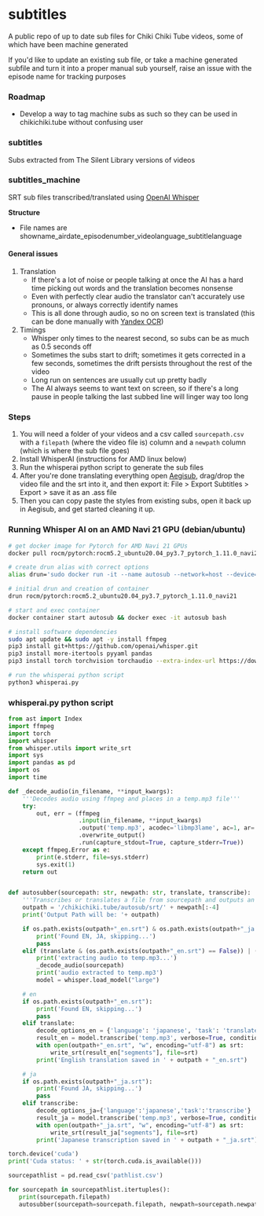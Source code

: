 # subtitles

A public repo of up to date sub files for Chiki Chiki Tube videos, some of which have been machine generated

If you'd like to update an existing sub file, or take a machine generated subfile and turn it into a proper manual sub yourself, raise an issue with the episode name for tracking purposes

### Roadmap
- Develop a way to tag machine subs as such so they can be used in chikichiki.tube without confusing user

### subtitles
Subs extracted from The Silent Library versions of videos

### subtitles_machine
SRT sub files transcribed/translated using [OpenAI Whisper](https://github.com/openai/whisper)

**Structure**
- File names are showname_airdate_episodenumber_videolanguage_subtitlelanguage

#### General issues
1. Translation
	- If there's a lot of noise or people talking at once the AI has a hard time picking out words and the translation becomes nonsense
	- Even with perfectly clear audio the translator can't accurately use pronouns, or always correctly identify names
	- This is all done through audio, so no on screen text is translated (this can be done manually with [Yandex OCR](https://translate.yandex.com/ocr))
2. Timings
	- Whisper only times to the nearest second, so subs can be as much as 0.5 seconds off
	- Sometimes the subs start to drift; sometimes it gets corrected in a few seconds, sometimes the drift persists throughout the rest of the video
	- Long run on sentences are usually cut up pretty badly
	- The AI always seems to want text on screen, so if there's a long pause in people talking the last subbed line will linger way too long

### Steps
1. You will need a folder of your videos and a csv called `sourcepath.csv` with a `filepath` (where the video file is) column and a `newpath` column (which is where the sub file goes)
2. Install WhisperAI (instructions for AMD linux below)
3. Run the whisperai python script to generate the sub files
4. After you're done translating everything open [Aegisub](https://github.com/wangqr/Aegisub/releases), drag/drop the video file and the srt into it, and then export it: File > Export Subtitles > Export > save it as an .ass file
5. Then you can copy paste the styles from existing subs, open it back up in Aegisub, and get started cleaning it up.


### Running Whisper AI on an AMD Navi 21 GPU (debian/ubuntu)
```bash
# get docker image for Pytorch for AMD Navi 21 GPUs
docker pull rocm/pytorch:rocm5.2_ubuntu20.04_py3.7_pytorch_1.11.0_navi21

# create drun alias with correct options
alias drun='sudo docker run -it --name autosub --network=host --device=/dev/kfd --device=/dev/dri --group-add=video --ipc=host --cap-add=SYS_PTRACE --security-opt seccomp=unconfined -v $HOME/dockerx:/dockerx -v /mnt/yourfolder'

# initial drun and creation of container
drun rocm/pytorch:rocm5.2_ubuntu20.04_py3.7_pytorch_1.11.0_navi21

# start and exec container
docker container start autosub && docker exec -it autosub bash

# install software dependencies
sudo apt update && sudo apt -y install ffmpeg
pip3 install git+https://github.com/openai/whisper.git 
pip3 install more-itertools pyyaml pandas
pip3 install torch torchvision torchaudio --extra-index-url https://download.pytorch.org/whl/rocm5.1.1

# run the whisperai python script
python3 whisperai.py
```

### whisperai.py python script 
```python
from ast import Index
import ffmpeg
import torch
import whisper
from whisper.utils import write_srt
import sys
import pandas as pd
import os
import time

def _decode_audio(in_filename, **input_kwargs):
    '''Decodes audio using ffmpeg and places in a temp.mp3 file'''
    try:
        out, err = (ffmpeg
                    .input(in_filename, **input_kwargs)
                    .output('temp.mp3', acodec='libmp3lame', ac=1, ar='16k')
                    .overwrite_output()
                    .run(capture_stdout=True, capture_stderr=True))
    except ffmpeg.Error as e:
        print(e.stderr, file=sys.stderr)
        sys.exit(1)
    return out


def autosubber(sourcepath: str, newpath: str, translate, transcribe):
    '''Transcribes or translates a file from sourcepath and outputs an srt file in sourcepath'''
    outpath = '/chikichiki.tube/autosub/srt/' + newpath[:-4]
    print('Output Path will be: '+ outpath)

    if os.path.exists(outpath+"_en.srt") & os.path.exists(outpath+"_ja.srt"):
        print('Found EN, JA, skipping...')
        pass
    elif (translate & (os.path.exists(outpath+"_en.srt") == False)) | (transcribe & (os.path.exists(outpath+"_ja.srt") == False)):
        print('extracting audio to temp.mp3...')
        _decode_audio(sourcepath)
        print('audio extracted to temp.mp3')
        model = whisper.load_model("large")

    # en
    if os.path.exists(outpath+"_en.srt"):
        print('Found EN, skipping...')
        pass
    elif translate:
        decode_options_en = {'language': 'japanese', 'task': 'translate'}
        result_en = model.transcribe('temp.mp3', verbose=True, condition_on_previous_text=False, compression_ratio_threshold=1.9, **decode_options_en)
        with open(outpath+"_en.srt", "w", encoding="utf-8") as srt:
            write_srt(result_en["segments"], file=srt)
        print('English translation saved in ' + outpath + "_en.srt")

    # ja
    if os.path.exists(outpath+"_ja.srt"):
        print('Found JA, skipping...')
        pass
    elif transcribe:
        decode_options_ja={'language':'japanese','task':'transcribe'}
        result_ja = model.transcribe('temp.mp3', verbose=True, condition_on_previous_text=False, compression_ratio_threshold=1.9, **decode_options_ja)
        with open(outpath+"_ja.srt", "w", encoding="utf-8") as srt:
            write_srt(result_ja["segments"], file=srt)
        print('Japanese transcription saved in ' + outpath + "_ja.srt")

torch.device('cuda')
print('Cuda status: ' + str(torch.cuda.is_available()))

sourcepathlist = pd.read_csv('pathlist.csv')

for sourcepath in sourcepathlist.itertuples():
   print(sourcepath.filepath)
   autosubber(sourcepath=sourcepath.filepath, newpath=sourcepath.newpath, translate=True, transcribe=False)

```
